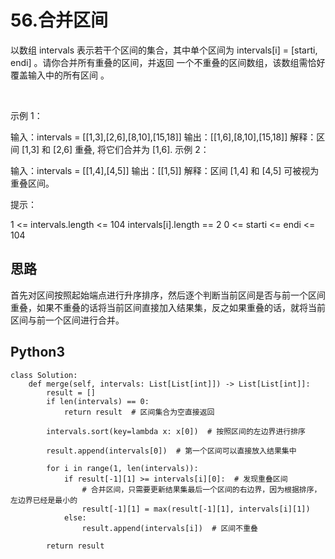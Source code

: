 # 56.合并区间
以数组 intervals 表示若干个区间的集合，其中单个区间为 intervals[i] = [starti, endi] 。请你合并所有重叠的区间，并返回 一个不重叠的区间数组，该数组需恰好覆盖输入中的所有区间 。

 

示例 1：

输入：intervals = [[1,3],[2,6],[8,10],[15,18]]
输出：[[1,6],[8,10],[15,18]]
解释：区间 [1,3] 和 [2,6] 重叠, 将它们合并为 [1,6].
示例 2：

输入：intervals = [[1,4],[4,5]]
输出：[[1,5]]
解释：区间 [1,4] 和 [4,5] 可被视为重叠区间。
 

提示：

1 <= intervals.length <= 104
intervals[i].length == 2
0 <= starti <= endi <= 104

## 思路
首先对区间按照起始端点进行升序排序，然后逐个判断当前区间是否与前一个区间重叠，如果不重叠的话将当前区间直接加入结果集，反之如果重叠的话，就将当前区间与前一个区间进行合并。

## Python3
```python3
class Solution:
    def merge(self, intervals: List[List[int]]) -> List[List[int]]:
        result = []
        if len(intervals) == 0:
            return result  # 区间集合为空直接返回

        intervals.sort(key=lambda x: x[0])  # 按照区间的左边界进行排序

        result.append(intervals[0])  # 第一个区间可以直接放入结果集中

        for i in range(1, len(intervals)):
            if result[-1][1] >= intervals[i][0]:  # 发现重叠区间
                # 合并区间，只需要更新结果集最后一个区间的右边界，因为根据排序，左边界已经是最小的
                result[-1][1] = max(result[-1][1], intervals[i][1])
            else:
                result.append(intervals[i])  # 区间不重叠

        return result
```